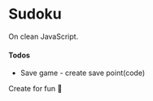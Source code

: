 # Sudoku
On clean JavaScript.
#### Todos
- Save game - create save point(code)

Create for fun :star2: